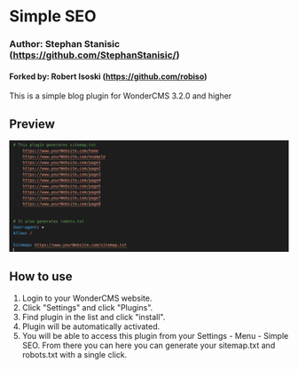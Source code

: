 # Simple SEO
### Author: Stephan Stanisic (https://github.com/StephanStanisic/)
#### Forked by: Robert Isoski (https://github.com/robiso)

This is a simple blog plugin for WonderCMS 3.2.0 and higher

## Preview
![Plugin preview](/preview.jpg)

## How to use
1. Login to your WonderCMS website.
2. Click "Settings" and click "Plugins".
3. Find plugin in the list and click "install".
4. Plugin will be automatically activated.
5. You will be able to access this plugin from your Settings - Menu - Simple SEO. From there you can here you can generate your sitemap.txt and robots.txt with a single click.
